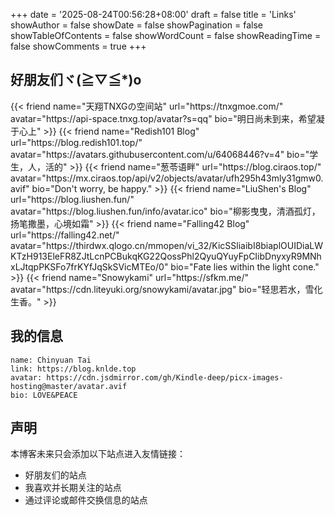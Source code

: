 +++
date = '2025-08-24T00:56:28+08:00'
draft = false
title = 'Links'
showAuthor = false
showDate = false
showPagination = false
showTableOfContents = false
showWordCount = false
showReadingTime = false
showComments = true
+++
## 好朋友们ヾ(≧▽≦*)o
<div class="grid grid-cols-1 md:grid-cols-3 gap-4">
    {{< friend name="天翔TNXGの空间站" url="https://tnxgmoe.com/" avatar="https://api-space.tnxg.top/avatar?s=qq" bio="明日尚未到来，希望凝于心上" >}}
    {{< friend name="Redish101 Blog" url="https://blog.redish101.top/" avatar="https://avatars.githubusercontent.com/u/64068446?v=4" bio="学生，人，活的" >}}
    {{< friend name="葱苓语畔" url="https://blog.ciraos.top/" avatar="https://mx.ciraos.top/api/v2/objects/avatar/ufh295h43mly31gmw0.avif" bio="Don't worry, be happy." >}}
    {{< friend name="LiuShen's Blog" url="https://blog.liushen.fun/" avatar="https://blog.liushen.fun/info/avatar.ico" bio="柳影曳曳，清酒孤灯，扬笔撒墨，心境如霜" >}}
    {{< friend name="Falling42 Blog" url="https://falling42.net/" avatar="https://thirdwx.qlogo.cn/mmopen/vi_32/KicSSliaibI8biaplOUIDiaLWKTzH913EleFR8ZJtLcnPCBukqKG22QossPhl2QyuQYuyFpCIibDnyxyR9MNhxLJtqpPKSFo7frKYfJqSkSVicMTEo/0" bio="Fate lies within the light cone." >}}
    {{< friend name="Snowykami" url="https://sfkm.me/" avatar="https://cdn.liteyuki.org/snowykami/avatar.jpg" bio="轻思若水，雪化生香。" >}}
    
</div>

## 我的信息
```
name: Chinyuan Tai
link: https://blog.knlde.top
avatar: https://cdn.jsdmirror.com/gh/Kindle-deep/picx-images-hosting@master/avatar.avif
bio: LOVE&PEACE
```

## 声明
本博客未来只会添加以下站点进入友情链接：
- 好朋友们的站点
- 我喜欢并长期关注的站点
- 通过评论或邮件交换信息的站点
